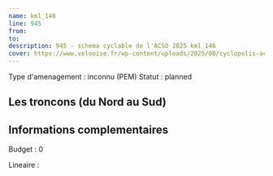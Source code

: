 ```yaml
---
name: kml_146 
line: 945
from: 
to:  
description: 945 - schema cyclable de l'ACSO 2025 kml_146 
cover: https://www.velooise.fr/wp-content/uploads/2025/08/cyclopolis-acso-945.jpg
---
```

Type d'amenagement : inconnu (PEM)
Statut : planned
## Les troncons (du Nord au Sud)

## Informations complementaires

Budget  : 0 

Lineaire :

